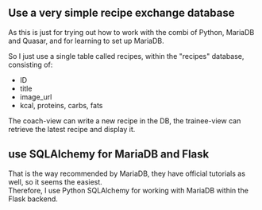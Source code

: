 ## Use a very simple recipe exchange database

As this is just for trying out how to work with the combi of Python, MariaDB and Quasar, 
and for learning to set up MariaDB.  

So I just use a single table called recipes, within the "recipes" database, consisting of:
- ID
- title
- image_url
- kcal, proteins, carbs, fats

The coach-view can write a new recipe in the DB, the trainee-view can retrieve the latest recipe and display it.

## use SQLAlchemy for MariaDB and Flask

That is the way recommended by MariaDB, they have official tutorials as well, so it seems the easiest.  
Therefore, I use Python SQLAlchemy for working with MariaDB within the Flask backend. 
